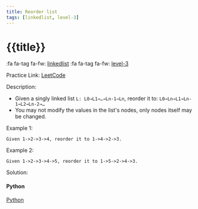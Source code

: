 ```yaml
---
title: Reorder list
tags: [linkedlist, level-3]
---
```


# {{title}}

:fa fa-tag fa-fw: [linkedlist]({{tagspath}}/linkedlist)
:fa fa-tag fa-fw: [level-3]({{tagspath}}/level-3)

Practice Link: [LeetCode](https://leetcode.com/problems/reorder-list/)

Description:

- Given a singly linked list `L: L0→L1→…→Ln-1→Ln`, reorder it to: `L0→Ln→L1→Ln-1→L2→Ln-2→…`
- You may not modify the values in the list's nodes, only nodes itself may be changed.

Example 1:

```text
Given 1->2->3->4, reorder it to 1->4->2->3.
```

Example 2:

```text
Given 1->2->3->4->5, reorder it to 1->5->2->4->3.
```

Solution:

<!-- tabs:start -->
#### **Python**

[Python](../pycode/linkedlist/reorder-list.py ':include :type=code')
<!-- tabs:end -->
